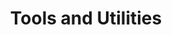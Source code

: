 ---
title: Tools and Utilities
weight: 5
# prev: /docs/getting-started
# next: /docs/guide/organize-files
sidebar:
  open: true
---